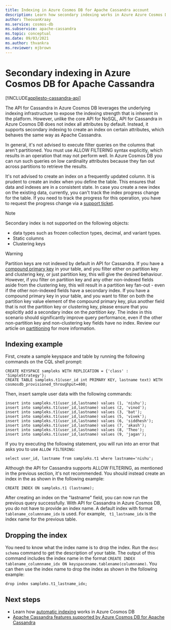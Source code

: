 ```yaml
---
title: Indexing in Azure Cosmos DB for Apache Cassandra account
description: Learn how secondary indexing works in Azure Azure Cosmos DB for Apache Cassandra account.
author: TheovanKraay
ms.service: cosmos-db
ms.subservice: apache-cassandra
ms.topic: conceptual
ms.date: 09/03/2021
ms.author: thvankra
ms.reviewer: mjbrown
---
```


# Secondary indexing in Azure Cosmos DB for Apache Cassandra
[!INCLUDE[appliesto-cassandra-api](../includes/appliesto-cassandra-api.md)]

The API for Cassandra in Azure Cosmos DB leverages the underlying indexing infrastructure to expose the indexing strength that is inherent in the platform. However, unlike the core API for NoSQL, API for Cassandra in Azure Cosmos DB does not index all attributes by default. Instead, it supports secondary indexing to create an index on certain attributes, which behaves the same way as Apache Cassandra.  

In general, it's not advised to execute filter queries on the columns that aren't partitioned. You must use ALLOW FILTERING syntax explicitly, which results in an operation that may not perform well. In Azure Cosmos DB you can run such queries on low cardinality attributes because they fan out across partitions to retrieve the results.

It's not advised to create an index on a frequently updated column. It is prudent to create an index when you define the table. This ensures that data and indexes are in a consistent state. In case you create a new index on the existing data, currently, you can't track the index progress change for the table. If you need to track the progress for this operation, you have to request the progress change via a [support ticket](../../azure-portal/supportability/how-to-create-azure-support-request.md).


> [!NOTE]
> Secondary index is not supported on the following objects:
> - data types such as frozen collection types, decimal, and variant types.
> - Static columns
> - Clustering keys

> [!WARNING]
> Partition keys are not indexed by default in API for Cassandra. If you have a [compound primary key](cassandra-partitioning.md#compound-primary-key) in your table, and you filter either on partition key and clustering key, or just partition key, this will give the desired behaviour. However, if you filter on partition key and any other non-indexed fields aside from the clustering key, this will result in a partition key fan-out - even if the other non-indexed fields have a secondary index. If you have a compound primary key in your table, and you want to filter on both the partition key value element of the compound primary key, plus another field that is not the partition key or clustering key, please ensure that you explicitly add a secondary index on the *partition key*. The index in this scenario should significantly improve query performance, even if the other non-partition key and non-clustering key fields have no index. Review our article on [partitioning](cassandra-partitioning.md) for more information.

## Indexing example

First, create a sample keyspace and table by running the following commands on the CQL shell prompt:

```shell
CREATE KEYSPACE sampleks WITH REPLICATION = {'class' : 'SimpleStrategy'};
CREATE TABLE sampleks.t1(user_id int PRIMARY KEY, lastname text) WITH cosmosdb_provisioned_throughput=400;
``` 

Then, insert sample user data with the following commands:

```shell
insert into sampleks.t1(user_id,lastname) values (1, 'nishu');
insert into sampleks.t1(user_id,lastname) values (2, 'vinod');
insert into sampleks.t1(user_id,lastname) values (3, 'bat');
insert into sampleks.t1(user_id,lastname) values (5, 'vivek');
insert into sampleks.t1(user_id,lastname) values (6, 'siddhesh');
insert into sampleks.t1(user_id,lastname) values (7, 'akash');
insert into sampleks.t1(user_id,lastname) values (8, 'Theo');
insert into sampleks.t1(user_id,lastname) values (9, 'jagan');
```

If you try executing the following statement, you will run into an error that asks you to use `ALLOW FILTERING`: 

```shell
select user_id, lastname from sampleks.t1 where lastname='nishu';
``` 

Although the API for Cassandra supports ALLOW FILTERING, as mentioned in the previous section, it's not recommended. You should instead create an index in the as shown in the following example:

```shell
CREATE INDEX ON sampleks.t1 (lastname);
```
After creating an index on the "lastname" field, you can now run the previous query successfully. With API for Cassandra in Azure Cosmos DB, you do not have to provide an index name. A default index with format `tablename_columnname_idx` is used. For example, ` t1_lastname_idx` is the index name for the previous table.

## Dropping the index 
You need to know what the index name is to drop the index. Run the `desc schema` command to get the description of your table. The output of this command includes the index name in the format `CREATE INDEX tablename_columnname_idx ON keyspacename.tablename(columnname)`. You can then use the index name to drop the index as shown in the following example:

```shell
drop index sampleks.t1_lastname_idx;
```



## Next steps
* Learn how [automatic indexing](../index-overview.md) works in Azure Cosmos DB
* [Apache Cassandra features supported by Azure Cosmos DB for Apache Cassandra](cassandra-support.md)
